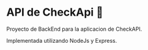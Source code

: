 # API de CheckApi :cowboy_hat_face:
Proyecto de BackEnd para la aplicacion de CheckAPI.

Implementada utilizando NodeJs y Express.

